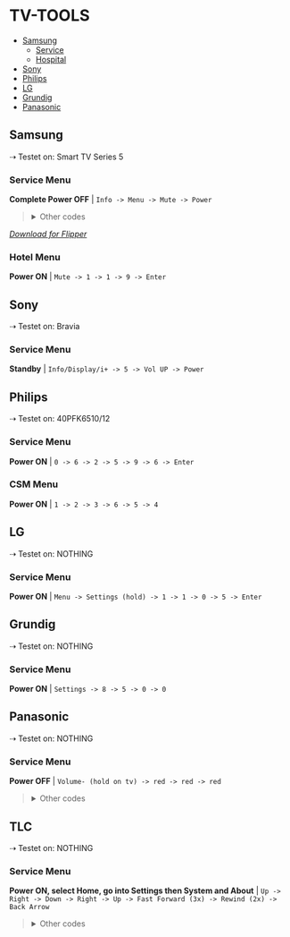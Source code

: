 # TV-TOOLS

-   [Samsung](#samsung)
    -   [Service](#service-menu)
    -   [Hospital](#hotel-menu)
-   [Sony](#sony)
-   [Philips](#philips)
-   [LG](#lg)
-   [Grundig](#grundig)
-   [Panasonic](#panasonic)


## Samsung 
⇢ Testet on: Smart TV Series 5

### Service Menu
**Complete Power OFF** | `Info -> Menu -> Mute -> Power`
> <details><summary>Other codes</summary>
> 
> 2. **Power OFF** | `Info -> Settings -> Mute -> Power`
> 
> 3) **Power OFF** | `Mute -> 1 -> 1 -> 9 -> Power`
> 
> 4) **Power OFF** | `Mute -> 1->+ 8 -> 2 -> Power`
> 
> 5) **Power OFF** | `Sleep -> P.STD -> Mute -> Power`
> 
> 6) **Power OFF** | `P.STD -> Menu -> Sleep  -> Power`
> 
> 7) **Power OFF** | `Display/Info -> P.STD -> Mute -> Power`
> 
> 8) **Power OFF** | `Display/Info -> Menu -> Mute -> Power`
> </details>


<p>
<i><a href="https://bit.ly/3XVC42c">Download for Flipper</a></i>
</p>


### Hotel Menu
**Power ON** | `Mute -> 1 -> 1 -> 9 -> Enter`





## Sony
⇢ Testet on: Bravia

### Service Menu
 **Standby** | `Info/Display/i+ -> 5 -> Vol UP -> Power`



## Philips
⇢ Testet on: 40PFK6510/12

### Service Menu
**Power ON** | `0 -> 6 -> 2 -> 5 -> 9 -> 6 -> Enter`

### CSM Menu
**Power ON** | `1 -> 2 -> 3 -> 6 -> 5 -> 4`



## LG
⇢ Testet on: NOTHING

### Service Menu
**Power ON** | `Menu -> Settings (hold) -> 1 -> 1 -> 0 -> 5 -> Enter`




## Grundig
⇢ Testet on: NOTHING

### Service Menu
**Power ON** | `Settings -> 8 -> 5 -> 0 -> 0`



## Panasonic 
⇢ Testet on: NOTHING


### Service Menu
**Power OFF** | `Volume- (hold on tv) -> red -> red -> red`
> <details><summary>Other codes</summary>
> 
> 2. **Power OFF** | `Volume- (hold on tv) -> 0 -> 0 -> 0`
> 
> 3) **Power OFF** | `Volume- (hold on tv) -> 4 -> 7 -> 2 -> 5`
> 
> 4) **Power OFF** | `Volume- (hold on tv) -> Info -> Info -> Info`
> </details>


## TLC 
⇢ Testet on: NOTHING


### Service Menu
**Power ON, select Home, go into Settings then System and About** | `Up -> Right -> Down -> Right -> Up -> Fast Forward (3x) -> Rewind (2x) -> Back Arrow`

> <details><summary>Other codes</summary>
> 
> 2. **Power ON (In Menu, Picture Menu, Contrast Submenu)** | `9 -> 7 -> 3 -> 5 -> FAC HOTKEY item -> enter/return `
> 

